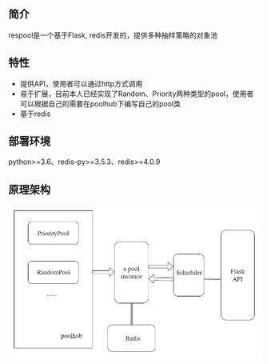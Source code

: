 ## 简介
respool是一个基于Flask, redis开发的，提供多种抽样策略的对象池

## 特性
- 提供API，使用者可以通过http方式调用
- 易于扩展，目前本人已经实现了Random、Priority两种类型的pool，使用者可以根据自己的需要在poolhub下编写自己的pool类
- 基于redis

## 部署环境
python>=3.6、redis-py>=3.5.3、redis>=4.0.9

## 原理架构
![respool](https://github.com/taojinmin/MDimages/blob/master/respool-images/respool.jpg?raw=true)
